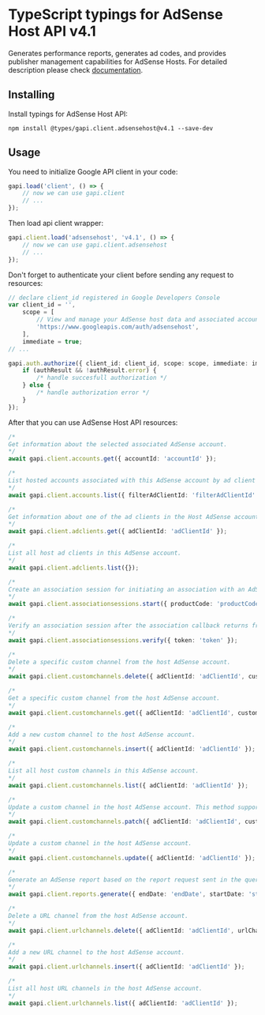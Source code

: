 # TypeScript typings for AdSense Host API v4.1

Generates performance reports, generates ad codes, and provides publisher management capabilities for AdSense Hosts.
For detailed description please check [documentation](https://developers.google.com/adsense/host/).

## Installing

Install typings for AdSense Host API:

```
npm install @types/gapi.client.adsensehost@v4.1 --save-dev
```

## Usage

You need to initialize Google API client in your code:

```typescript
gapi.load('client', () => {
    // now we can use gapi.client
    // ...
});
```

Then load api client wrapper:

```typescript
gapi.client.load('adsensehost', 'v4.1', () => {
    // now we can use gapi.client.adsensehost
    // ...
});
```

Don't forget to authenticate your client before sending any request to resources:

```typescript
// declare client_id registered in Google Developers Console
var client_id = '',
    scope = [
        // View and manage your AdSense host data and associated accounts
        'https://www.googleapis.com/auth/adsensehost',
    ],
    immediate = true;
// ...

gapi.auth.authorize({ client_id: client_id, scope: scope, immediate: immediate }, (authResult) => {
    if (authResult && !authResult.error) {
        /* handle succesfull authorization */
    } else {
        /* handle authorization error */
    }
});
```

After that you can use AdSense Host API resources:

```typescript
/* 
Get information about the selected associated AdSense account.  
*/
await gapi.client.accounts.get({ accountId: 'accountId' });

/* 
List hosted accounts associated with this AdSense account by ad client id.  
*/
await gapi.client.accounts.list({ filterAdClientId: 'filterAdClientId' });

/* 
Get information about one of the ad clients in the Host AdSense account.  
*/
await gapi.client.adclients.get({ adClientId: 'adClientId' });

/* 
List all host ad clients in this AdSense account.  
*/
await gapi.client.adclients.list({});

/* 
Create an association session for initiating an association with an AdSense user.  
*/
await gapi.client.associationsessions.start({ productCode: 'productCode', websiteUrl: 'websiteUrl' });

/* 
Verify an association session after the association callback returns from AdSense signup.  
*/
await gapi.client.associationsessions.verify({ token: 'token' });

/* 
Delete a specific custom channel from the host AdSense account.  
*/
await gapi.client.customchannels.delete({ adClientId: 'adClientId', customChannelId: 'customChannelId' });

/* 
Get a specific custom channel from the host AdSense account.  
*/
await gapi.client.customchannels.get({ adClientId: 'adClientId', customChannelId: 'customChannelId' });

/* 
Add a new custom channel to the host AdSense account.  
*/
await gapi.client.customchannels.insert({ adClientId: 'adClientId' });

/* 
List all host custom channels in this AdSense account.  
*/
await gapi.client.customchannels.list({ adClientId: 'adClientId' });

/* 
Update a custom channel in the host AdSense account. This method supports patch semantics.  
*/
await gapi.client.customchannels.patch({ adClientId: 'adClientId', customChannelId: 'customChannelId' });

/* 
Update a custom channel in the host AdSense account.  
*/
await gapi.client.customchannels.update({ adClientId: 'adClientId' });

/* 
Generate an AdSense report based on the report request sent in the query parameters. Returns the result as JSON; to retrieve output in CSV format specify "alt=csv" as a query parameter.  
*/
await gapi.client.reports.generate({ endDate: 'endDate', startDate: 'startDate' });

/* 
Delete a URL channel from the host AdSense account.  
*/
await gapi.client.urlchannels.delete({ adClientId: 'adClientId', urlChannelId: 'urlChannelId' });

/* 
Add a new URL channel to the host AdSense account.  
*/
await gapi.client.urlchannels.insert({ adClientId: 'adClientId' });

/* 
List all host URL channels in the host AdSense account.  
*/
await gapi.client.urlchannels.list({ adClientId: 'adClientId' });
```
